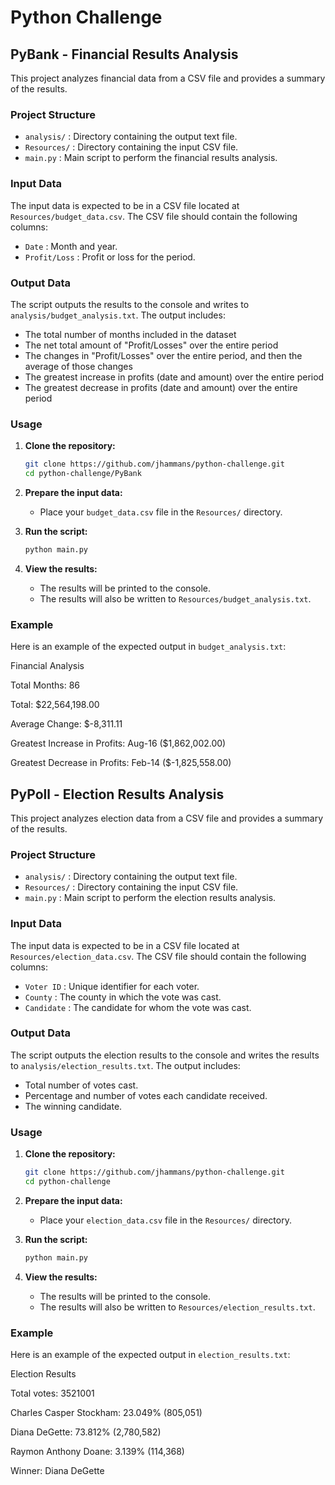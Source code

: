 # Python Challenge

## PyBank - Financial Results Analysis

This project analyzes financial data from a CSV file and provides a summary of the results.

### Project Structure

- `analysis/` : Directory containing the output text file.
- `Resources/` : Directory containing the input CSV file.
- `main.py` : Main script to perform the financial results analysis.

### Input Data

The input data is expected to be in a CSV file located at `Resources/budget_data.csv`. The CSV file should contain the following columns:

- `Date` : Month and year.
- `Profit/Loss` : Profit or loss for the period.

### Output Data

The script outputs the results to the console and writes to `analysis/budget_analysis.txt`. The output includes:

- The total number of months included in the dataset
- The net total amount of "Profit/Losses" over the entire period
- The changes in "Profit/Losses" over the entire period, and then the average of those changes
- The greatest increase in profits (date and amount) over the entire period
- The greatest decrease in profits (date and amount) over the entire period

### Usage

1. **Clone the repository:**
    ```sh
    git clone https://github.com/jhammans/python-challenge.git
    cd python-challenge/PyBank
    ```

2. **Prepare the input data:**
    - Place your `budget_data.csv` file in the `Resources/` directory.

3. **Run the script:**
    ```sh
    python main.py
    ```

4. **View the results:**
    - The results will be printed to the console.
    - The results will also be written to `Resources/budget_analysis.txt`.

### Example

Here is an example of the expected output in `budget_analysis.txt`:

Financial Analysis

Total Months: 86

Total: $22,564,198.00

Average Change: $-8,311.11

Greatest Increase in Profits: Aug-16 ($1,862,002.00)

Greatest Decrease in Profits: Feb-14 ($-1,825,558.00)


## PyPoll - Election Results Analysis

This project analyzes election data from a CSV file and provides a summary of the results.

### Project Structure

- `analysis/` : Directory containing the output text file.
- `Resources/` : Directory containing the input CSV file.
- `main.py` : Main script to perform the election results analysis.

### Input Data

The input data is expected to be in a CSV file located at `Resources/election_data.csv`. The CSV file should contain the following columns:

- `Voter ID` : Unique identifier for each voter.
- `County` : The county in which the vote was cast.
- `Candidate` : The candidate for whom the vote was cast.

### Output Data

The script outputs the election results to the console and writes the results to `analysis/election_results.txt`. The output includes:

- Total number of votes cast.
- Percentage and number of votes each candidate received.
- The winning candidate.

### Usage

1. **Clone the repository:**
    ```sh
    git clone https://github.com/jhammans/python-challenge.git
    cd python-challenge
    ```

2. **Prepare the input data:**
    - Place your `election_data.csv` file in the `Resources/` directory.

3. **Run the script:**
    ```sh
    python main.py
    ```

4. **View the results:**
    - The results will be printed to the console.
    - The results will also be written to `Resources/election_results.txt`.

### Example

Here is an example of the expected output in `election_results.txt`:

Election Results

Total votes: 3521001

Charles Casper Stockham: 23.049% (805,051)

Diana DeGette: 73.812% (2,780,582)

Raymon Anthony Doane: 3.139% (114,368)

Winner: Diana DeGette